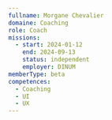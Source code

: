 ```yaml
---
fullname: Morgane Chevalier
domaine: Coaching
role: Coach
missions:
  - start: 2024-01-12
    end: 2024-09-13
    status: independent
    employer: DINUM
memberType: beta
competences:
  - Coaching
  - UI
  - UX
---
```

